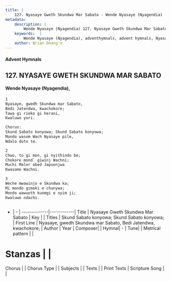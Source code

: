 ```yaml
---
title: |
    127. Nyasaye Gweth Skundwa Mar Sabato - Wende Nyasaye (Nyagendia)
metadata:
    description: |
        Wende Nyasaye (Nyagendia) 127. Nyasaye Gweth Skundwa Mar Sabato. Nyasaye, gwedh Skundwa mar Sabato, Bedi Jatendwa, kwachokore; Tawa gi rieko gi herani, Kwaluwo yori.  Chorus: Skund Sabato konyowa; Skund Sabato konyowa; Mondo wasom Wach Nyasaye pile, Ndalo duto te.  
    keywords:  |
        Wende Nyasaye (Nyagendia), adventhymnals, advent hymnals, Nyasaye Gweth Skundwa Mar Sabato, Nyasaye, gwedh Skundwa mar Sabato, Bedi Jatendwa, kwachokore;. Skund Sabato konyowa; Skund Sabato konyowa;
    author: Brian Onang'o
---
```


#### Advent Hymnals
## 127. NYASAYE GWETH SKUNDWA MAR SABATO
####  Wende Nyasaye (Nyagendia),

```txt
1
Nyasaye, gwedh Skundwa mar Sabato,
Bedi Jatendwa, kwachokore;
Tawa gi rieko gi herani,
Kwaluwo yori.

Chorus:
Skund Sabato konyowa; Skund Sabato konyowa;
Mondo wasom Wach Nyasaye pile,
Ndalo duto te.

2
Chwo, to gi mon, gi nyithindo be;
Chokore mond` giwinj Wachni;
Muchi Maler obed Japuonjwa
Kwasomo Wachni.

3
Weche mwawinjo e Skundwa ka;
Mi mondo gimoki e chunywa;
Mondo wawuoth kuomgi e nyim ji;
Kwaluwo ndachi.



```

- |   -  |
-------------|------------|
Title | Nyasaye Gweth Skundwa Mar Sabato |
Key |  |
Titles | Skund Sabato konyowa; Skund Sabato konyowa; |
First Line | Nyasaye, gwedh Skundwa mar Sabato, Bedi Jatendwa, kwachokore; |
Author | 
Year | 
Composer| |
Hymnal|  - |
Tune|  |
Metrical pattern | |
# Stanzas |  |
Chorus |  |
Chorus Type |  |
Subjects | |
Texts |  |
Print Texts | 
Scripture Song |  |
    
